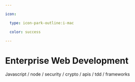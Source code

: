 ```yaml
---

icon: 

  type: icon-park-outline:i-mac

  color: success

---
```


# Enterprise Web Development

Javascript / node / security / crypto / apis / tdd / frameworks
